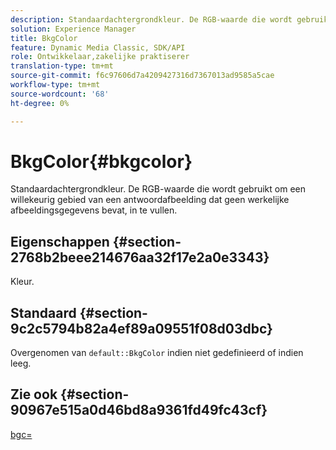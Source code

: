 ```yaml
---
description: Standaardachtergrondkleur. De RGB-waarde die wordt gebruikt om een willekeurig gebied van een antwoordafbeelding dat geen werkelijke afbeeldingsgegevens bevat, in te vullen.
solution: Experience Manager
title: BkgColor
feature: Dynamic Media Classic, SDK/API
role: Ontwikkelaar,zakelijke praktiserer
translation-type: tm+mt
source-git-commit: f6c97606d7a4209427316d7367013ad9585a5cae
workflow-type: tm+mt
source-wordcount: '68'
ht-degree: 0%

---
```



# BkgColor{#bkgcolor}

Standaardachtergrondkleur. De RGB-waarde die wordt gebruikt om een willekeurig gebied van een antwoordafbeelding dat geen werkelijke afbeeldingsgegevens bevat, in te vullen.

## Eigenschappen {#section-2768b2beee214676aa32f17e2a0e3343}

Kleur.

## Standaard {#section-9c2c5794b82a4ef89a09551f08d03dbc}

Overgenomen van `default::BkgColor` indien niet gedefinieerd of indien leeg.

## Zie ook {#section-90967e515a0d46bd8a9361fd49fc43cf}

[bgc=](../../../../../is-api/http-ref/image-serving-api-ref/c-http-protocol-reference/c-command-reference/r-bgc.md#reference-53376175f617446fbe5c69120f834b88)
